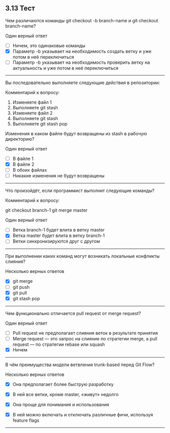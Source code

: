 ## 3.13 Тест

Чем различаются команды git checkout -b branch-name и git checkout branch-name?

Один верный ответ

- [ ] Ничем, это одинаковые команды
- [x] Параметр -b указывает на необходимость создать ветку и уже потом в неё переключиться
- [ ] Параметр -b указывает на необходимость проверить ветку на актуальность и уже потом в неё переключиться

------

Вы последовательно выполняете следующие действия в репозитории:

Комментарий к вопросу:

1. Изменяете файл 1
2. Выполняете git stash
3. Изменяете файл 2
4. Выполняете git stash
5. Выполняете git stash pop

Изменения в каком файле будут возвращены из stash в рабочую директорию?

Один верный ответ

- [ ] В файле 1
- [x] В файле 2
- [ ] В обоих файлах
- [ ] Никакие изменения не будут возвращены

------

Что произойдёт, если программист выполнит следующие команды?

Комментарий к вопросу:

git checkout branch-1
git merge master

Один верный ответ

- [ ] Ветка branch-1 будет влита в ветку master
- [x] Ветка master будет влита в ветку branch-1
- [ ] Ветки синхронизируются друг с другом

------

При выполнении каких команд могут возникать локальные конфликты слияния?

Несколько верных ответов

- [x] git merge
- [ ] git push
- [x] git pull
- [x] git stash pop

------

Чем функционально отличается pull request от merge request?

Один верный ответ

- [ ] Pull request не предполагает слияния веток в результате принятия
- [ ] Merge request — это запрос на слияние по стратегии merge, а pull request — по стратегии rebase или squash
- [x] Ничем

------

В чём преимущества модели ветвления trunk-based перед Git Flow?

Несколько верных ответов



- [x] Она предполагает более быструю разработку
- [x] В ней все ветки, кроме master, «живут» недолго
- [x] Она проще для понимания и использования

- [x] В ней можно включать и отключать различные фичи, используя feature flags

------

